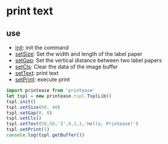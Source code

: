 # print text

## use

 - [init](/src/api/tspl#init): init the command
 - [setSize](/src/api/tspl#setsize): Set the width and length of the label paper
 - [setGap](/src/api/tspl#setgap): Set the vertical distance between two label papers
 - [setCls](/src/api/tspl#setcls): Clear the data of the image buffer
 - [setText](/src/api/tspl#settext): print text
 - [setPrint](/src/api/tspl#setprint): execute print


```js
import printease from 'printease'
let tspl = new printease.tspl.TsplLib()
tspl.init()
tspl.setSize(60, 40)
tspl.setGap(0, 0)
tspl.setCls()
tspl.setText(50,50,'3',0,1,1,'Hello, Printease!')
tspl.setPrint(1)
console.log(tspl.getBuffer())
```